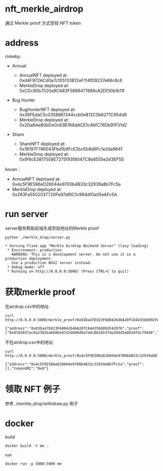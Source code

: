 # nft_merkle_airdrop

通过 Merkle proof 方式空投 NFT token


# address

rinkeby: 

- Annual
  -  AnnualNFT deployed at: 0xd4F972ACd0a7c105133B12eF114fD9237e66c6cE
  -  MerkleDrop deployed at: 0xCDc90b7520a9CA83F5889471998cA2Df30b1b11f

- Bug Hunter
  - BugHunterNFT deployed at: 0x39FEdaC5c03588Ef344ccb0e812C0b6271C954d9
  - MerkleDrop deployed at: 0x2Da8Ae80bDe0c63B7A6dACE1c4bfC76Db91F01d2

- Share
  - ShareNFT deployed at: 0x1B197F746043Fbd1b9FcE2bcEb8d6Fc1e2da9641
  - MerkleDrop deployed at: 0x9f6cE3817508E7275f93f8047C9b8555e243EF55

kovan：

- AnnualNFT deployed at: 0x4c5F9E586eD26044e9700b4B33c32939a8b7Fc5a
- MerkleDrop deployed at: 0x283Fa5502037720Fe97af6C1c964df0a05eAFc5A

# run server

server服务帮助前端生成空投地址的Merkle proof

```
python ./merkle_drop/server.py

* Serving Flask app "Merkle Airdrop Backend Server" (lazy loading)
 * Environment: production
   WARNING: This is a development server. Do not use it in a production deployment.
   Use a production WSGI server instead.
 * Debug mode: off
 * Running on http://0.0.0.0:5000/ (Press CTRL+C to quit)
```

# 获取merkle proof

在airdrop.csv中的地址

```
curl http://0.0.0.0:5000/merkle_proof/0x83Da47Ed23F68042646A20fC844358d892FA2976

{"address":"0x83Da47Ed23F68042646A20fC844358d892FA2976","proof":["0x0762657ac9a2382ba6606e97d2d4d0d6afe0c861653f4e20dd5a0d3dfdc79d4b","0x92eea7c4429f2450ee65bb20fb6c72438efe5292e0168f61b60a8e2e0ada9d37","0x77b448f6981c9dcd0ca20c6afc93c110090ef43f2b87558bdff76cef328d5e37","0xafba83455e14402d3599e939af71aa5e7caca8fa6ac2ba7cf358f2aafa396e79"],"tokenURI":"QmXRVfBz9Zdv2h11RBgLPV6ia5Pz6QTdrPFMHsfo4bF5YM"}
```

不在airdrop.csv中的地址
```
curl http://0.0.0.0:5000/merkle_proof/0x4c5F9E586eD26044e9700b4B33c32939a8b7Fc5a

{"address":"0x4c5F9E586eD26044e9700b4B33c32939a8b7Fc5a","proof":[],"tokenURI":"0x0"}
```

# 领取 NFT 例子

参考 ./merkle_drop/withdraw.py 例子

# docker 

build

```
docker build -t me .
```

run 

```
docker run -p 5000:5000 me
```